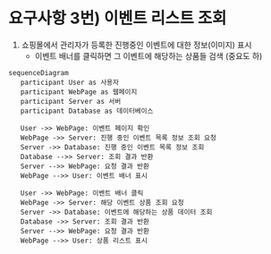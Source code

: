 # 요구사항 3번) 이벤트 리스트 조회

1. 쇼핑몰에서 관리자가 등록한 진행중인 이벤트에 대한 정보(이미지) 표시
    - 이벤트 배너를 클릭하면 그 이벤트에 해당하는 상품들 검색 (중요도 하)

```mermaid
sequenceDiagram
   participant User as 사용자
   participant WebPage as 웹페이지
   participant Server as 서버
   participant Database as 데이터베이스

   User ->> WebPage: 이벤트 페이지 확인
   WebPage ->> Server: 진행 중인 이벤트 목록 정보 조회 요청
   Server ->> Database: 진행 중인 이벤트 목록 정보 조회
   Database -->> Server: 조회 결과 반환
   Server -->> WebPage: 요청 결과 반환
   WebPage -->> User: 이벤트 배너 표시

   User ->> WebPage: 이벤트 배너 클릭
   WebPage ->> Server: 해당 이벤트 상품 조회 요청
   Server ->> Database: 이벤트에 해당하는 상품 데이터 조회
   Database ->> Server: 조회 결과 반환
   Server -->> WebPage: 요청 결과 반환
   WebPage -->> User: 상품 리스트 표시
```